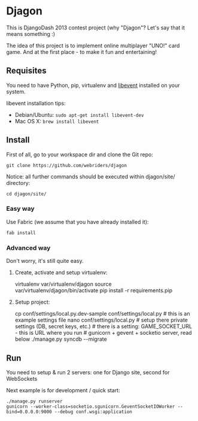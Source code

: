 Djagon
======
This is DjangoDash 2013 contest project (why "Djagon"? Let's say that it means something :)

The idea of this project is to implement online multiplayer "UNO!" card game.
And at the first place - to make it fun and entertaining!

Requisites
----------
You need to have Python, pip, virtualenv and [libevent](http://www.libevent.org/) installed on your system.

libevent installation tips:
- Debian/Ubuntu: `sudo apt-get install libevent-dev`
- Mac OS X: `brew install libevent`

Install
-------

First of all, go to your workspace dir and clone the Git repo:

    git clone https://github.com/webriders/djagon

Notice: all further commands should be executed within djagon/site/ directory:

    cd djagon/site/

### Easy way

Use Fabric (we assume that you have already installed it):

    fab install

### Advanced way

Don't worry, it's still quite easy.

1. Create, activate and setup virtualenv:

    virtualenv var/virtualenv/djagon
    source var/virtualenv/djagon/bin/activate
    pip install -r requirements.pip

2. Setup project:

    cp conf/settings/local.py.dev-sample conf/settings/local.py  # this is an example settings file
    nano conf/settings/local.py # setup there private settings (DB, secret keys, etc.)
                                # there is a setting: GAME_SOCKET_URL - this is URL where you run
                                # gunicorn + gevent + socketio server, read below
    ./manage.py syncdb --migrate

Run
---
You need to setup & run 2 servers: one for Django site, second for WebSockets

Next example is for development / quick start:

    ./manage.py runserver
    gunicorn --worker-class=socketio.sgunicorn.GeventSocketIOWorker --bind=0.0.0.0:9000 --debug conf.wsgi:application
